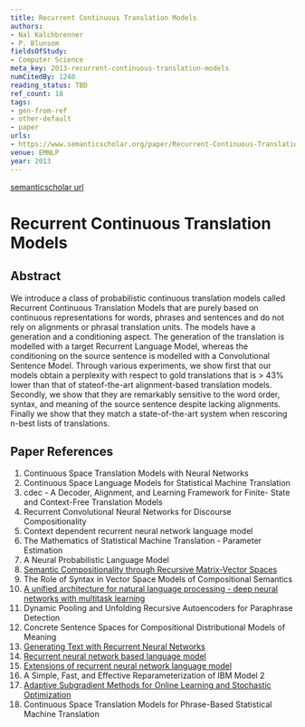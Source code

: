 ```yaml
---
title: Recurrent Continuous Translation Models
authors:
- Nal Kalchbrenner
- P. Blunsom
fieldsOfStudy:
- Computer Science
meta_key: 2013-recurrent-continuous-translation-models
numCitedBy: 1240
reading_status: TBD
ref_count: 18
tags:
- gen-from-ref
- other-default
- paper
urls:
- https://www.semanticscholar.org/paper/Recurrent-Continuous-Translation-Models-Kalchbrenner-Blunsom/944a1cfd79dbfb6fef460360a0765ba790f4027a?sort=total-citations
venue: EMNLP
year: 2013
---
```


[semanticscholar url](https://www.semanticscholar.org/paper/Recurrent-Continuous-Translation-Models-Kalchbrenner-Blunsom/944a1cfd79dbfb6fef460360a0765ba790f4027a?sort=total-citations)

# Recurrent Continuous Translation Models

## Abstract

We introduce a class of probabilistic continuous translation models called Recurrent Continuous Translation Models that are purely based on continuous representations for words, phrases and sentences and do not rely on alignments or phrasal translation units. The models have a generation and a conditioning aspect. The generation of the translation is modelled with a target Recurrent Language Model, whereas the conditioning on the source sentence is modelled with a Convolutional Sentence Model. Through various experiments, we show first that our models obtain a perplexity with respect to gold translations that is > 43% lower than that of stateof-the-art alignment-based translation models. Secondly, we show that they are remarkably sensitive to the word order, syntax, and meaning of the source sentence despite lacking alignments. Finally we show that they match a state-of-the-art system when rescoring n-best lists of translations.

## Paper References

1. Continuous Space Translation Models with Neural Networks
2. Continuous Space Language Models for Statistical Machine Translation
3. cdec - A Decoder, Alignment, and Learning Framework for Finite- State and Context-Free Translation Models
4. Recurrent Convolutional Neural Networks for Discourse Compositionality
5. Context dependent recurrent neural network language model
6. The Mathematics of Statistical Machine Translation - Parameter Estimation
7. A Neural Probabilistic Language Model
8. [Semantic Compositionality through Recursive Matrix-Vector Spaces](2012-semantic-compositionality-through-recursive-matrix-vector-spaces)
9. The Role of Syntax in Vector Space Models of Compositional Semantics
10. [A unified architecture for natural language processing - deep neural networks with multitask learning](2008-a-unified-architecture-for-natural-language-processing-deep-neural-networks-with-multitask-learning)
11. Dynamic Pooling and Unfolding Recursive Autoencoders for Paraphrase Detection
12. Concrete Sentence Spaces for Compositional Distributional Models of Meaning
13. [Generating Text with Recurrent Neural Networks](2011-generating-text-with-recurrent-neural-networks)
14. [Recurrent neural network based language model](2010-recurrent-neural-network-based-language-model)
15. [Extensions of recurrent neural network language model](2011-extensions-of-recurrent-neural-network-language-model)
16. A Simple, Fast, and Effective Reparameterization of IBM Model 2
17. [Adaptive Subgradient Methods for Online Learning and Stochastic Optimization](2010-adaptive-subgradient-methods-for-online-learning-and-stochastic-optimization)
18. Continuous Space Translation Models for Phrase-Based Statistical Machine Translation
